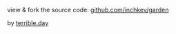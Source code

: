 view & fork the source code: [github.com/inchkev/garden](https://github.com/inchkev/garden)

by [terrible.day](https://terrible.day)